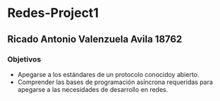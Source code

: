 # Redes-Project1
## Ricado Antonio Valenzuela Avila 18762
### Objetivos
- Apegarse a los estándares de un protocolo conocidoy abierto.
- Comprender las bases de programación asíncrona requeridas para apegarse a las necesidades de desarrollo en redes.

